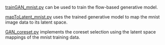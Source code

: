 [trainGAN_mnist.py]() can be used to train the flow-based generative model.

[mapToLatent_mnist.py]() uses the trained generative model to map the mnist image data to its latent space.

[GAN_coreset.py]() implements the coreset selection using the latent space mappings of the mnist training data.
